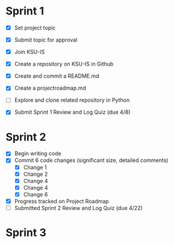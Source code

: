 # Sprint 1
- [x] Set project topic
- [x] Submit topic for approval
- [x] Join KSU-IS
- [x] Create a repository on KSU-IS in Github
- [x] Create and commit a README.md
- [x] Create a projectroadmap.md
- [ ] Explore and clone related repository in Python
- [x] Submit Sprint 1 Review and Log Quiz (due 4/8)


# Sprint 2
- [x] Begin writing code
- [x] Commit 6 code changes (significant size, detailed comments)
  - [x] Change 1
  - [x] Change 2
  - [x] Change 4
  - [x] Change 4
  - [x] Change 6
- [x] Progress tracked on Project Roadmap
- [ ] Submitted Sprint 2 Review and Log Quiz (due 4/22)

# Sprint 3

